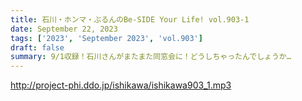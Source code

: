 ```yaml
---
title: 石川・ホンマ・ぶるんのBe-SIDE Your Life! vol.903-1
date: September 22, 2023
tags: ['2023', 'September 2023', 'vol.903']
draft: false
summary: 9/1収録！石川さんがまたまた同窓会に！どうしちゃったんでしょうか…
---
```


http://project-phi.ddo.jp/ishikawa/ishikawa903_1.mp3